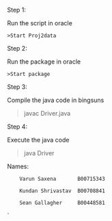 Step 1:

  Run the script in oracle
   
    >Start Proj2data

Step 2:

  Run the package in oracle

    >Start package

Step 3:

  Compile the java code in bingsuns

   >javac Driver.java

Step 4:

  Execute the java code

   >java Driver




Names:  
  
        Varun Saxena       B00715343
        
        Kundan Shrivastav  B00708841

        Sean Gallagher     B00448581

        


`
    
